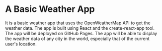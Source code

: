 # A Basic Weather App

It is a basic weather app that uses the OpenWeatherMap API to get the weather data. The app is built using React and the create-react-app tool. The app will be deployed on GitHub Pages. The app will be able to display the weather data of any city in the world, especially that of the current user's location.
